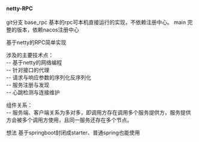 #### netty-RPC
git分支
    base_rpc 基本的rpc可本机直接运行的实现，不依赖注册中心。
    main 完整的版本，依赖nacos注册中心

基于netty的RPC简单实现

涉及的主要技术点：  
-- 基于netty的网络编程  
-- 针对接口的代理  
-- 请求与响应参数的序列化反序列化  
-- 服务注册与发现   
-- 心跳检测与连接维护  

组件关系：  
-- 服务端、客户端关系为多对多，即调用方存在调用多个服务提供方，服务提供方会被多个调用方使用，且同一服务还存在多个节点。

想法
基于springboot封闭成starter、普通spring也能使用

    

